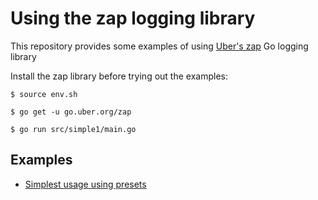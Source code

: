 # Using the zap logging library

This repository provides some examples of using [Uber's zap](https://github.com/uber-go/zap) Go logging library

Install the zap library before trying out the examples:

```console
$ source env.sh

$ go get -u go.uber.org/zap

$ go run src/simple1/main.go
```

## Examples

* [Simplest usage using presets](./src/simple1)